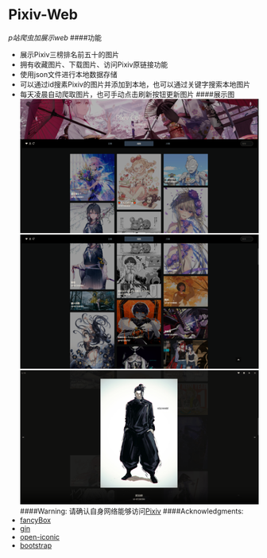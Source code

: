 # Pixiv-Web

*p站爬虫加展示web*
####功能
* 展示Pixiv三榜排名前五十的图片
* 拥有收藏图片、下载图片、访问Pixiv原链接功能
* 使用json文件进行本地数据存储
* 可以通过id搜素Pixiv的图片并添加到本地，也可以通过关键字搜索本地图片
* 每天凌晨自动爬取图片，也可手动点击刷新按钮更新图片
####展示图
![img](screenshot/1.png)
![img](screenshot/2.png)
![img](screenshot/3.png)
####Warning:
请确认自身网络能够访问[Pixiv](www.pixiv.net)
####Acknowledgments:
* [fancyBox](https://github.com/fancyapps/fancybox)
* [gin](https://github.com/gin-gonic/gin)
* [open-iconic](https://github.com/iconic/open-iconic)
* [bootstrap](https://github.com/twbs/bootstrap)